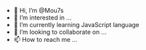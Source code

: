 - 👋 Hi, I’m @Mou7s
- 👀 I’m interested in ...
- 🌱 I’m currently learning JavaScript language 
- 💞️ I’m looking to collaborate on ...
- 📫 How to reach me ...

<!---
Mou7s/Mou7s is a ✨ special ✨ repository because its `README.md` (this file) appears on your GitHub profile.
You can click the Preview link to take a look at your changes.
--->

